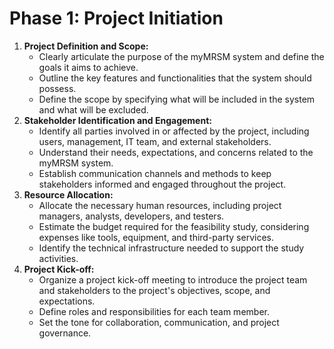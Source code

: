 # Phase 1: Project Initiation

1. **Project Definition and Scope:**
   * Clearly articulate the purpose of the myMRSM system and define the goals it aims to achieve.
   * Outline the key features and functionalities that the system should possess.
   * Define the scope by specifying what will be included in the system and what will be excluded.
2. **Stakeholder Identification and Engagement:**
   * Identify all parties involved in or affected by the project, including users, management, IT team, and external stakeholders.
   * Understand their needs, expectations, and concerns related to the myMRSM system.
   * Establish communication channels and methods to keep stakeholders informed and engaged throughout the project.
3. **Resource Allocation:**
   * Allocate the necessary human resources, including project managers, analysts, developers, and testers.
   * Estimate the budget required for the feasibility study, considering expenses like tools, equipment, and third-party services.
   * Identify the technical infrastructure needed to support the study activities.
4. **Project Kick-off:**
   * Organize a project kick-off meeting to introduce the project team and stakeholders to the project's objectives, scope, and expectations.
   * Define roles and responsibilities for each team member.
   * Set the tone for collaboration, communication, and project governance.
